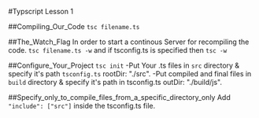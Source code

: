 #Typscript Lesson 1

##Compiling_Our_Code
```tsc filename.ts```

##The_Watch_Flag
In order to start a continous Server for recompiling the code.
```tsc filename.ts -w```
and if tsconfig.ts is specified then
```tsc -w```

##Configure_Your_Project
```tsc init```
-Put Your .ts files in `src` directory & specify it's path `tsconfig.ts` rootDir: "./src".
-Put compiled and final files in ```build``` directory & specify it's path in tsconfig.ts outDir: "./build/js".

##Specify_only_to_compile_files_from_a_specific_directory_only
Add `"include": ["src"]` inside the tsconfig.ts file.
